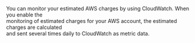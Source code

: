 You can monitor your estimated AWS charges by using CloudWatch. When you enable the  
monitoring of estimated charges for your AWS account, the estimated charges are calculated  
and sent several times daily to CloudWatch as metric data.